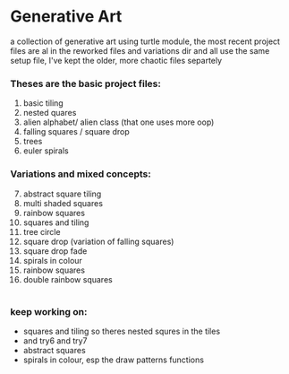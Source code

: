 # Generative Art

a collection of generative art using turtle module, the most recent project files are al in the reworked files and variations dir and all use the same setup file, I've kept the older, more chaotic files separtely

### Theses are the basic project files:
1. basic tiling 
2. nested quares
3. alien alphabet/ alien class (that one uses more oop)
4. falling squares / square drop
5. trees
6. euler spirals

### Variations and mixed concepts:
7. abstract square tiling
8. multi shaded squares
9. rainbow squares
10. squares and tiling
11. tree circle
12. square drop (variation of falling squares)
13. square drop fade
14. spirals in colour
15. rainbow squares
16. double rainbow squares


# 

### keep working on:
- squares and tiling so theres nested squres in the tiles
- and try6 and try7
- abstract squares
- spirals in colour, esp the draw patterns functions
